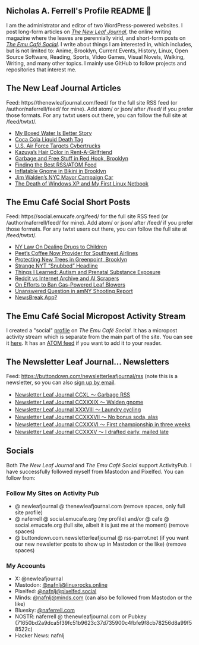 ## Nicholas A. Ferrell's Profile README 👋

I am the administrator and editor of two WordPress-powered websites. I post long-form articles on [*The New Leaf Journal*](https://thenewleafjournal.com/), the online writing magazine where the leaves are perennially virid, and short-form posts on [*The Emu Café Social*](https://social.emucafe.org/). I write about things I am interested in, which includes, but is not limited to: Anime, Brooklyn, Current Events, History, Linux, Open Source Software, Reading, Sports, Video Games, Visual Novels, Walking, Writing, and many other topics. I mainly use GitHub to follow projects and repositories that interest me.

## The New Leaf Journal Articles

Feed: https//thenewleafjournal.com/feed/ for the full site RSS feed (or /author/naferrell/feed/ for mine). Add atom/ or json/ after /feed/ if you prefer those formats. For any twtxt users out there, you can follow the full site at /feed/twtxt/.

<!-- BLOG-POST-LIST:START -->
- [My Boxed Water Is Better Story](https://thenewleafjournal.com/my-boxed-water-is-better-story/)
- [Coca Cola Liquid Death Tag](https://thenewleafjournal.com/coca-cola-liquid-death-tag/)
- [U.S. Air Force Targets Cybertrucks](https://thenewleafjournal.com/u-s-air-force-targets-cybertrucks/)
- [Kazuya’s Hair Color in Rent-A-Girlfriend](https://thenewleafjournal.com/kazuyas-hair-color-in-rent-a-girlfriend/)
- [Garbage and Free Stuff in Red Hook, Brooklyn](https://thenewleafjournal.com/garbage-and-free-stuff-in-red-hook-brooklyn/)
- [Finding the Best RSS/ATOM Feed](https://thenewleafjournal.com/finding-the-best-rss-atom-feed/)
- [Inflatable Gnome in Bikini in Brooklyn](https://thenewleafjournal.com/inflatable-gnome-in-bikini-in-brooklyn/)
- [Jim Walden’s NYC Mayor Campaign Car](https://thenewleafjournal.com/jim-waldens-nyc-mayor-campaign-car/)
- [The Death of Windows XP and My First Linux Netbook](https://thenewleafjournal.com/the-death-of-windows-xp-and-my-first-linux-netbook/)
<!-- BLOG-POST-LIST:END -->

## The Emu Café Social Short Posts

Feed: https//social.emucafe.org/feed/ for the full site RSS feed (or /author/naferrell/feed/ for mine). Add atom/ or json/ after /feed/ if you prefer those formats. For any twtxt users out there, you can follow the full site at /feed/twtxt/.

<!-- ECS-POST-LIST:START -->
- [NY Law On Dealing Drugs to Children](https://social.emucafe.org/naferrell/ny-law-on-dealing-drugs-to-children/)
- [Peet’s Coffee Now Provider for Southwest Airlines](https://social.emucafe.org/naferrell/peets-coffee-sw-airlines-07-14-25/)
- [Protecting New Trees in Greenpoint, Brooklyn](https://social.emucafe.org/naferrell/protecting-new-trees-in-greenpoint-brooklyn/)
- [Strange NYT “Snubbed” Headline](https://social.emucafe.org/naferrell/strange-nyt-snubbed-headline/)
- [Things I Learned: Autism and Prenatal Substance Exposure](https://social.emucafe.org/naferrell/pse-and-autism-diagnoses-07-12-25/)
- [Reddit vs Internet Archive and AI Scrapers](https://social.emucafe.org/naferrell/reddit-vs-ia-vs-ai-07-11-25/)
- [On Efforts to Ban Gas-Powered Leaf Blowers](https://social.emucafe.org/naferrell/banning-gas-powered-leaf-blowers-07-11-25/)
- [Unanswered Question in amNY Shooting Report](https://social.emucafe.org/naferrell/amny-shooting-report-questions-07-11-25/)
- [NewsBreak App?](https://social.emucafe.org/naferrell/newsbreak-app-07-31-25/)
<!-- ECS-POST-LIST:END -->

## The Emu Café Social Micropost Activity Stream

I created a "social" [profile](https://social.emucafe.org/patrons/naferrell/profile/) on *The Emu Café Social*. It has a micropost activity stream which is separate from the main part of the site. You can see it [here](https://social.emucafe.org/patrons/naferrell/). It has an [ATOM feed](https://social.emucafe.org/patrons/naferrell/activity/feed/atom/) if you want to add it to your reader.

## The Newsletter Leaf Journal... Newsletters

Feed: https://buttondown.com/newsletterleafjournal/rss (note this is a newsletter, so you can also [sign up by email](https://buttondown.com/newsletterleafjournal#subscribe-form).

<!-- NLLJ-POST-LIST:START -->
- [Newsletter Leaf Journal CCXL 〜 Garbage RSS](https://buttondown.com/newsletterleafjournal/archive/240/)
- [Newsletter Leaf Journal CCXXXIX 〜 Walden gnome](https://buttondown.com/newsletterleafjournal/archive/239/)
- [Newsletter Leaf Journal XXXVIII 〜 Laundry cycling](https://buttondown.com/newsletterleafjournal/archive/238/)
- [Newsletter Leaf Journal CCXXXVII 〜 No bonus soda, alas](https://buttondown.com/newsletterleafjournal/archive/237/)
- [Newsletter Leaf Journal CCXXXVI 〜 First championship in three weeks](https://buttondown.com/newsletterleafjournal/archive/236/)
- [Newsletter Leaf Journal CCXXXV 〜 I drafted early, mailed late](https://buttondown.com/newsletterleafjournal/archive/235/)
<!-- NLLJ-POST-LIST:END -->

## Socials

Both *The New Leaf Journal* and *The Emu Café Social* support ActivityPub. I have successfully followed myself from Mastodon and Pixelfed. You can follow from:

### Follow My Sites on Activity Pub

* @ newleafjournal @ thenewleafjournal.com (remove spaces, only full site profile)
* @ naferrell @ social.emucafe.org (my profile) and/or @ cafe @ social.emucafe.org (full site, albeit it is just me at the moment) (remove spaces)
* @ buttondown.com.newsletterleafjournal @ rss-parrot.net (if you want our new newsletter posts to show up in Mastodon or the like) (remove spaces)

### My Accounts

* X: @newleafjournal
* Mastodon: [@nafnlj@linuxrocks.online](https://linuxrocks.online/@nafnlj)
* Pixelfed: [@nafnlj@pixelfed.social](https://pixelfed.social/nafnlj)
* Minds: [@nafnlj@minds.com](https://www.minds.com/nafnlj/) (can also be followed from Mastodon or the like)
* Bluesky: [@naferrell.com](https://bsky.app/profile/naferrell.com)
* NOSTR: naferrell @ thenewleafjournal.com or Pubkey (71650bd2a9dca5f39fc51b9623c37d735900c4fbfe9f8cb78256d8a99f58522c)
* Hacker News: nafnlj 



<!--
**nafnlj/nafnlj** is a ✨ _special_ ✨ repository because its `README.md` (this file) appears on your GitHub profile.

Here are some ideas to get you started:

- 🔭 I’m currently working on ...
- 🌱 I’m currently learning ...
- 👯 I’m looking to collaborate on ...
- 🤔 I’m looking for help with ...
- 💬 Ask me about ...
- 📫 How to reach me: ...
- 😄 Pronouns: ...
- ⚡ Fun fact: ...
-->
